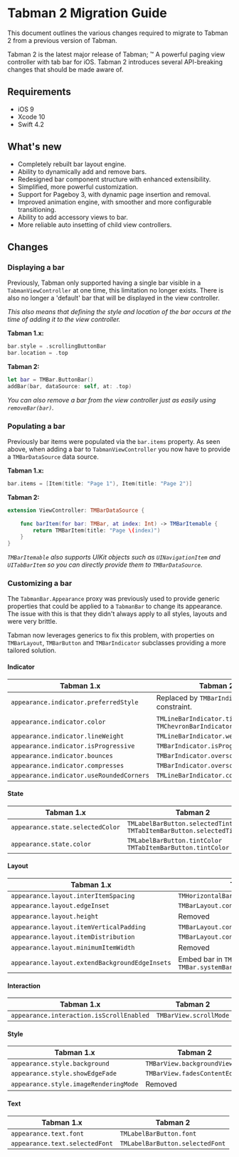 # Tabman 2 Migration Guide

This document outlines the various changes required to migrate to Tabman 2 from a previous version of Tabman.

Tabman 2 is the latest major release of Tabman; ™️ A powerful paging view controller with tab bar for iOS. Tabman 2 introduces several API-breaking changes that should be made aware of.

## Requirements
- iOS 9
- Xcode 10
- Swift 4.2

## What's new

- Completely rebuilt bar layout engine.
- Ability to dynamically add and remove bars.
- Redesigned bar component structure with enhanced extensibility.
- Simplified, more powerful customization.
- Support for Pageboy 3, with dynamic page insertion and removal.
- Improved animation engine, with smoother and more configurable transitioning.
- Ability to add accessory views to bar.
- More reliable auto insetting of child view controllers.

## Changes

### Displaying a bar
Previously, Tabman only supported having a single bar visible in a `TabmanViewController` at one time, this limitation no longer exists. There is also no longer a 'default' bar that will be displayed in the view controller.

*This also means that defining the style and location of the bar occurs at the time of adding it to the view controller.*

**Tabman 1.x:**

```swift
bar.style = .scrollingButtonBar
bar.location = .top
```

**Tabman 2:**

```swift
let bar = TMBar.ButtonBar()
addBar(bar, dataSource: self, at: .top)
```

*You can also remove a bar from the view controller just as easily using `removeBar(bar)`.*

### Populating a bar
Previously bar items were populated via the `bar.items` property. As seen above, when adding a bar to `TabmanViewController` you now have to provide a `TMBarDataSource` data source.

**Tabman 1.x:**

```swift
bar.items = [Item(title: "Page 1"), Item(title: "Page 2")]
```

**Tabman 2:**

```swift
extension ViewController: TMBarDataSource {
    
    func barItem(for bar: TMBar, at index: Int) -> TMBarItemable {
        return TMBarItem(title: "Page \(index)")
    }
}
```

*`TMBarItemable` also supports UIKit objects such as `UINavigationItem` and `UITabBarItem` so you can directly provide them to `TMBarDataSource`.*

### Customizing a bar
The `TabmanBar.Appearance` proxy was previously used to provide generic properties that could be applied to a `TabmanBar` to change its appearance. The issue with this is that they didn't always apply to all styles, layouts and were very brittle. 

Tabman now leverages generics to fix this problem, with properties on `TMBarLayout`, `TMBarButton` and `TMBarIndicator` subclasses providing a more tailored solution.

#### Indicator

| Tabman 1.x | Tabman 2 |
|------------|----------|
| `appearance.indicator.preferredStyle` | Replaced by `TMBarIndicator` type constraint. |
| `appearance.indicator.color` | `TMLineBarIndicator.tintColor`, `TMChevronBarIndicator.tintColor` |
| `appearance.indicator.lineWeight` | `TMLineBarIndicator.weight` |
| `appearance.indicator.isProgressive` | `TMBarIndicator.isProgressive` |
| `appearance.indicator.bounces` | `TMBarIndicator.overscrollBehavior` |
| `appearance.indicator.compresses` | `TMBarIndicator.overscrollBehavior` |
| `appearance.indicator.useRoundedCorners` | `TMLineBarIndicator.cornerStyle` |


#### State

| Tabman 1.x | Tabman 2 |
|------------|----------|
| `appearance.state.selectedColor` | `TMLabelBarButton.selectedTintColor` `TMTabItemBarButton.selectedTintColor` |
| `appearance.state.color` | `TMLabelBarButton.tintColor` `TMTabItemBarButton.tintColor` |

#### Layout

| Tabman 1.x | Tabman 2 |
|------------|----------|
| `appearance.layout.interItemSpacing ` | `TMHorizontalBarLayout.interItemSpacing` |
| `appearance.layout.edgeInset` | `TMBarLayout.contentInset` |
| `appearance.layout.height` | Removed |
| `appearance.layout.itemVerticalPadding` | `TMBarLayout.contentInset` |
| `appearance.layout.itemDistribution` | `TMBarLayout.contentMode` |
| `appearance.layout.minimumItemWidth` | Removed |
| `appearance.layout.extendBackgroundEdgeInsets` | Embed bar in `TMSystemBar` using `TMBar.systemBar()`|

#### Interaction

| Tabman 1.x | Tabman 2 |
|------------|----------|
| `appearance.interaction.isScrollEnabled` | `TMBarView.scrollMode` |

#### Style

| Tabman 1.x | Tabman 2 |
|------------|----------|
| `appearance.style.background` | `TMBarView.backgroundView` |
| `appearance.style.showEdgeFade` | `TMBarView.fadesContentEdges` |
| `appearance.style.imageRenderingMode`| Removed |

#### Text

| Tabman 1.x | Tabman 2 |
|------------|----------|
| `appearance.text.font` | `TMLabelBarButton.font` |
| `appearance.text.selectedFont` | `TMLabelBarButton.selectedFont` |
